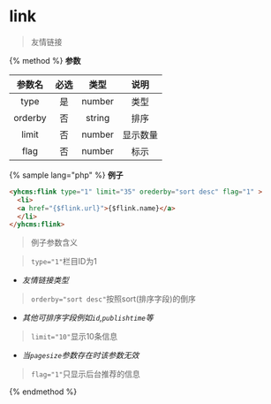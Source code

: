 # link

> 友情链接

{% method %}
**参数**

|参数名|必选|类型|说明|
|:----:|:--:|:--:|:--:|
|type|是|number|类型|
|orderby|否|string|排序|
|limit|否|number|显示数量|
|flag|否|number|标示|

{% sample lang="php" %}
**例子**

```html
<yhcms:flink type="1" limit="35" orederby="sort desc" flag="1" >
  <li>
  <a href="{$flink.url}">{$flink.name}</a>
  </li>
</yhcms:flink>
```

>例子参数含义

>`type="1"`栏目ID为1
* *友情链接类型*

>`orderby="sort desc"`按照sort(排序字段)的倒序
* *其他可排序字段例如`id`,`publishtime`等*

>`limit="10"`显示10条信息
* *当`pagesize`参数存在时该参数无效*

>`flag="1"`只显示后台推荐的信息

{% endmethod %}